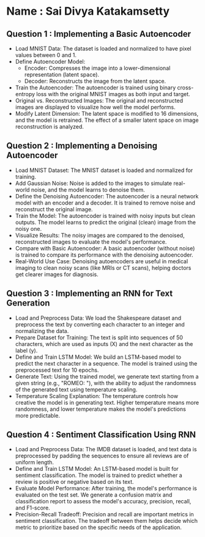 # Name : Sai Divya Katakamsetty
## Question 1 : Implementing a Basic Autoencoder
- Load MNIST Data: The dataset is loaded and normalized to have pixel values between 0 and 1.
- Define Autoencoder Model:
  - Encoder: Compresses the image into a lower-dimensional representation (latent space).
  - Decoder: Reconstructs the image from the latent space.
- Train the Autoencoder: The autoencoder is trained using binary cross-entropy loss with the original MNIST images as both input and target.
- Original vs. Reconstructed Images: The original and reconstructed images are displayed to visualize how well the model performs.
- Modify Latent Dimension: The latent space is modified to 16 dimensions, and the model is retrained. The effect of a smaller latent space on image reconstruction is analyzed.

## Question 2 : Implementing a Denoising Autoencoder
- Load MNIST Dataset: The MNIST dataset is loaded and normalized for training.
- Add Gaussian Noise: Noise is added to the images to simulate real-world noise, and the model learns to denoise them.
- Define the Denoising Autoencoder: The autoencoder is a neural network model with an encoder and a decoder. It is trained to remove noise and reconstruct the original image.
- Train the Model: The autoencoder is trained with noisy inputs but clean outputs. The model learns to predict the original (clean) image from the noisy one.
- Visualize Results: The noisy images are compared to the denoised, reconstructed images to evaluate the model's performance.
- Compare with Basic Autoencoder: A basic autoencoder (without noise) is trained to compare its performance with the denoising autoencoder.
- Real-World Use Case: Denoising autoencoders are useful in medical imaging to clean noisy scans (like MRIs or CT scans), helping doctors get clearer images for diagnosis.

## Question 3 : Implementing an RNN for Text Generation
- Load and Preprocess Data: We load the Shakespeare dataset and preprocess the text by converting each character to an integer and normalizing the data.
- Prepare Dataset for Training: The text is split into sequences of 50 characters, which are used as inputs (X) and the next character as the label (y).
- Define and Train LSTM Model: We build an LSTM-based model to predict the next character in a sequence. The model is trained using the preprocessed text for 10 epochs.
- Generate Text: Using the trained model, we generate text starting from a given string (e.g., "ROMEO: "), with the ability to adjust the randomness of the generated text using temperature scaling.
- Temperature Scaling Explanation: The temperature controls how creative the model is in generating text. Higher temperature means more randomness, and lower temperature makes the model's predictions more predictable.

## Question 4 : Sentiment Classification Using RNN
- Load and Preprocess Data: The IMDB dataset is loaded, and text data is preprocessed by padding the sequences to ensure all reviews are of uniform length.
- Define and Train LSTM Model: An LSTM-based model is built for sentiment classification. The model is trained to predict whether a review is positive or negative based on its text.
- Evaluate Model Performance: After training, the model's performance is evaluated on the test set. We generate a confusion matrix and classification report to assess the model's accuracy, precision, recall, and F1-score.
- Precision-Recall Tradeoff: Precision and recall are important metrics in sentiment classification. The tradeoff between them helps decide which metric to prioritize based on the specific needs of the application.

